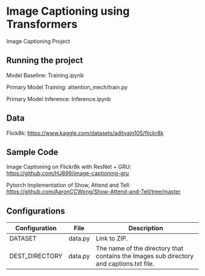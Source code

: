 # Image Captioning using Transformers
Image Captioning Project

## Running the project

Model Baseline: Training.ipynb

Primary Model Training: attention_mech/train.py

Primary Model Inference: Inference.ipynb


## Data
Flick8k: https://www.kaggle.com/datasets/adityajn105/flickr8k

## Sample Code
Image Captioning on Flickr8k with ResNet + GRU: https://github.com/HJ899/image-captioning-gru

Pytorch Implementation of Show, Attend and Tell: https://github.com/AaronCCWong/Show-Attend-and-Tell/tree/master

## Configurations

| Configuration | File | Description
| ---  | --- | --- |
| DATASET | data.py | Link to ZIP.  |
| DEST_DIRECTORY | data.py | The name of the directory that contains the Images sub directory and captions.txt file. |
